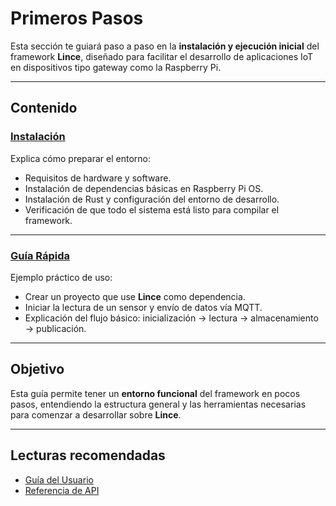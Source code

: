 # Primeros Pasos

Esta sección te guiará paso a paso en la **instalación y ejecución inicial** del framework **Lince**, diseñado para facilitar el desarrollo de aplicaciones IoT en dispositivos tipo gateway como la Raspberry Pi.

---

##   Contenido

### [Instalación](installation.md)
Explica cómo preparar el entorno:
- Requisitos de hardware y software.  
- Instalación de dependencias básicas en Raspberry Pi OS.  
- Instalación de Rust y configuración del entorno de desarrollo.  
- Verificación de que todo el sistema está listo para compilar el framework.

---


### [Guía Rápida](quick_start.md)
Ejemplo práctico de uso:
- Crear un proyecto que use **Lince** como dependencia.  
- Iniciar la lectura de un sensor y envío de datos vía MQTT.  
- Explicación del flujo básico: inicialización → lectura → almacenamiento → publicación.

---

##   Objetivo

Esta guía permite tener un **entorno funcional** del framework en pocos pasos, entendiendo la estructura general y las herramientas necesarias para comenzar a desarrollar sobre **Lince**.

---

##   Lecturas recomendadas
- [Guía del Usuario](../user_guide/index.html)  
- [Referencia de API](../api_reference/)
